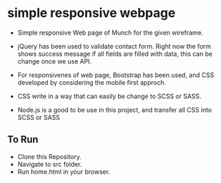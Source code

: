  # simple responsive webpage #

* Simple responsive Web page of Munch for the given wireframe.

* jQuery has been used to validate contact form. Right now the form shows success message if all fields are filled with data, this can be change once we use API.

* For responsivenes of web page, Bootstrap has been used, and CSS developed by considering the mobile first approch. 

* CSS write in a way that can easily be change to SCSS or SASS. 

* Node.js is a good to be use in this project, and transfer all CSS into  SCSS or SASS


## To Run ## 

* Clone this Repository.
* Navigate to src folder.
* Run home.html in your browser.
